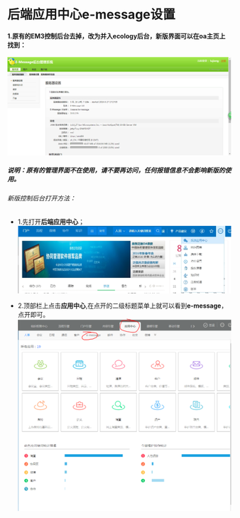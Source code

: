 # 后端应用中心e-message设置

#### 1.原有的EM3控制后台去掉，改为并入ecology后台，新版界面可以在oa主页上找到：

![3.8版本管理后台](/image/c3/3.8版本后台管理界面.png "Title")

##### 说明：原有的管理界面不在使用，请不要再访问，任何报错信息不会影响新版的使用。

###### 新版控制后台打开方法：
* 1.先打开**后端应用中心**；
![后端应用中心](/image/c3/打开后端应用中心.jpg "Title")

* 2.顶部栏上点击**应用中心**,在点开的二级标题菜单上就可以看到**e-message**，点开即可。
![e-message后台管理](/image/c3/e-message后台管理.PNG "Title")
